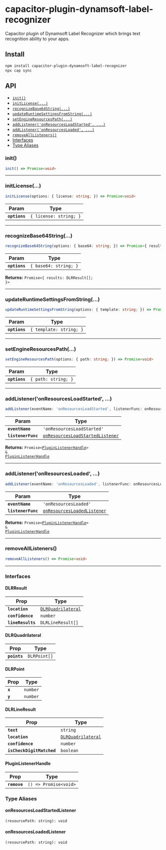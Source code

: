 # capacitor-plugin-dynamsoft-label-recognizer

Capacitor plugin of Dynamsoft Label Recognizer which brings text recognition ability to your apps.

## Install

```bash
npm install capacitor-plugin-dynamsoft-label-recognizer
npx cap sync
```

## API

<docgen-index>

* [`init()`](#init)
* [`initLicense(...)`](#initlicense)
* [`recognizeBase64String(...)`](#recognizebase64string)
* [`updateRuntimeSettingsFromString(...)`](#updateruntimesettingsfromstring)
* [`setEngineResourcesPath(...)`](#setengineresourcespath)
* [`addListener('onResourcesLoadStarted', ...)`](#addlisteneronresourcesloadstarted)
* [`addListener('onResourcesLoaded', ...)`](#addlisteneronresourcesloaded)
* [`removeAllListeners()`](#removealllisteners)
* [Interfaces](#interfaces)
* [Type Aliases](#type-aliases)

</docgen-index>

<docgen-api>
<!--Update the source file JSDoc comments and rerun docgen to update the docs below-->

### init()

```typescript
init() => Promise<void>
```

--------------------


### initLicense(...)

```typescript
initLicense(options: { license: string; }) => Promise<void>
```

| Param         | Type                              |
| ------------- | --------------------------------- |
| **`options`** | <code>{ license: string; }</code> |

--------------------


### recognizeBase64String(...)

```typescript
recognizeBase64String(options: { base64: string; }) => Promise<{ results: DLRResult[]; }>
```

| Param         | Type                             |
| ------------- | -------------------------------- |
| **`options`** | <code>{ base64: string; }</code> |

**Returns:** <code>Promise&lt;{ results: DLRResult[]; }&gt;</code>

--------------------


### updateRuntimeSettingsFromString(...)

```typescript
updateRuntimeSettingsFromString(options: { template: string; }) => Promise<void>
```

| Param         | Type                               |
| ------------- | ---------------------------------- |
| **`options`** | <code>{ template: string; }</code> |

--------------------


### setEngineResourcesPath(...)

```typescript
setEngineResourcesPath(options: { path: string; }) => Promise<void>
```

| Param         | Type                           |
| ------------- | ------------------------------ |
| **`options`** | <code>{ path: string; }</code> |

--------------------


### addListener('onResourcesLoadStarted', ...)

```typescript
addListener(eventName: 'onResourcesLoadStarted', listenerFunc: onResourcesLoadStartedListener) => Promise<PluginListenerHandle> & PluginListenerHandle
```

| Param              | Type                                                                                      |
| ------------------ | ----------------------------------------------------------------------------------------- |
| **`eventName`**    | <code>'onResourcesLoadStarted'</code>                                                     |
| **`listenerFunc`** | <code><a href="#onresourcesloadstartedlistener">onResourcesLoadStartedListener</a></code> |

**Returns:** <code>Promise&lt;<a href="#pluginlistenerhandle">PluginListenerHandle</a>&gt; & <a href="#pluginlistenerhandle">PluginListenerHandle</a></code>

--------------------


### addListener('onResourcesLoaded', ...)

```typescript
addListener(eventName: 'onResourcesLoaded', listenerFunc: onResourcesLoadedListener) => Promise<PluginListenerHandle> & PluginListenerHandle
```

| Param              | Type                                                                            |
| ------------------ | ------------------------------------------------------------------------------- |
| **`eventName`**    | <code>'onResourcesLoaded'</code>                                                |
| **`listenerFunc`** | <code><a href="#onresourcesloadedlistener">onResourcesLoadedListener</a></code> |

**Returns:** <code>Promise&lt;<a href="#pluginlistenerhandle">PluginListenerHandle</a>&gt; & <a href="#pluginlistenerhandle">PluginListenerHandle</a></code>

--------------------


### removeAllListeners()

```typescript
removeAllListeners() => Promise<void>
```

--------------------


### Interfaces


#### DLRResult

| Prop              | Type                                                          |
| ----------------- | ------------------------------------------------------------- |
| **`location`**    | <code><a href="#dlrquadrilateral">DLRQuadrilateral</a></code> |
| **`confidence`**  | <code>number</code>                                           |
| **`lineResults`** | <code>DLRLineResult[]</code>                                  |


#### DLRQuadrilateral

| Prop         | Type                    |
| ------------ | ----------------------- |
| **`points`** | <code>DLRPoint[]</code> |


#### DLRPoint

| Prop    | Type                |
| ------- | ------------------- |
| **`x`** | <code>number</code> |
| **`y`** | <code>number</code> |


#### DLRLineResult

| Prop                      | Type                                                          |
| ------------------------- | ------------------------------------------------------------- |
| **`text`**                | <code>string</code>                                           |
| **`location`**            | <code><a href="#dlrquadrilateral">DLRQuadrilateral</a></code> |
| **`confidence`**          | <code>number</code>                                           |
| **`isCheckDigitMatched`** | <code>boolean</code>                                          |


#### PluginListenerHandle

| Prop         | Type                                      |
| ------------ | ----------------------------------------- |
| **`remove`** | <code>() =&gt; Promise&lt;void&gt;</code> |


### Type Aliases


#### onResourcesLoadStartedListener

<code>(resourcePath: string): void</code>


#### onResourcesLoadedListener

<code>(resourcePath: string): void</code>

</docgen-api>
